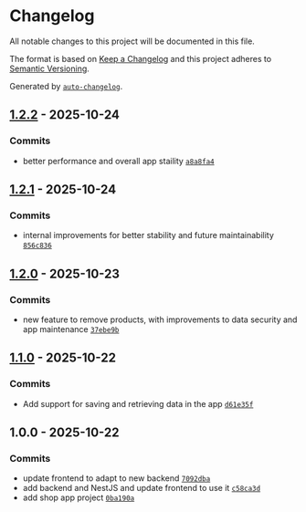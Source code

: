 # Changelog

All notable changes to this project will be documented in this file.

The format is based on [Keep a Changelog](https://keepachangelog.com/en/1.0.0/)
and this project adheres to [Semantic Versioning](https://semver.org/spec/v2.0.0.html).

Generated by [`auto-changelog`](https://github.com/CookPete/auto-changelog).

## [1.2.2](https://github.com/ffernandes4750/shop-starting-project/compare/1.2.1...1.2.2) - 2025-10-24

### Commits

- better performance and overall app staility [`a8a8fa4`](https://github.com/ffernandes4750/shop-starting-project/commit/a8a8fa47dc4d94a2bb7e92cde18fe22f11847629)

## [1.2.1](https://github.com/ffernandes4750/shop-starting-project/compare/1.2.0...1.2.1) - 2025-10-24

### Commits

- internal improvements for better stability and future maintainability [`856c836`](https://github.com/ffernandes4750/shop-starting-project/commit/856c836fdfb26eea0f93fb48a2cdfcd79ec5e19f)

## [1.2.0](https://github.com/ffernandes4750/shop-starting-project/compare/1.1.0...1.2.0) - 2025-10-23

### Commits

- new feature to remove products, with improvements to data security and app maintenance [`37ebe9b`](https://github.com/ffernandes4750/shop-starting-project/commit/37ebe9b0ae10a8b8331fb178bb61098b3a87d295)

## [1.1.0](https://github.com/ffernandes4750/shop-starting-project/compare/1.0.0...1.1.0) - 2025-10-22

### Commits

- Add support for saving and retrieving data in the app [`d61e35f`](https://github.com/ffernandes4750/shop-starting-project/commit/d61e35f36412ef02c388b0227587e2705a194e1d)

## 1.0.0 - 2025-10-22

### Commits

- update frontend to adapt to new backend [`7092dba`](https://github.com/ffernandes4750/shop-starting-project/commit/7092dba6823df22e425908f95c1b6fa78412d454)
- add backend and NestJS and update frontend to use it [`c58ca3d`](https://github.com/ffernandes4750/shop-starting-project/commit/c58ca3d4cf132870aa0cecf83b383e6797c07d26)
- add shop app project [`0ba190a`](https://github.com/ffernandes4750/shop-starting-project/commit/0ba190aeabe4faa11c78f2efd63ea3c3773db5b5)
